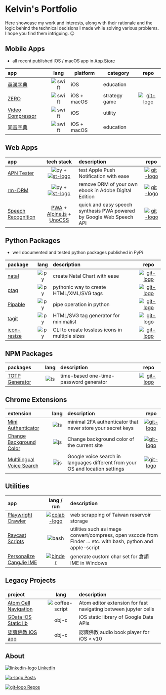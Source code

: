 # Kelvin's Portfolio

Here showcase my work and interests, along with their rationale and the logic behind the technical decisions I made while solving various problems. I hope you find them intriguing. 😉

## Mobile Apps

- all recent published iOS / macOS app in [App Store]

| app                |   lang   | platform    | category      |           repo           |
| :----------------- | :------: | ----------- | ------------- | :----------------------: |
| [英漢字典]         | ![swift] | iOS         | education     |                          |
| [ZERO]             | ![swift] | iOS + macOS | strategy game | [![git-logo]][zero-game] |
| [Video Compressor] | ![swift] | iOS         | utility       |                          |
| [同音字典]         | ![swift] | iOS + macOS | education     |                          |

## Web Apps

| app                  |           tech stack           | description                                                          |            repo            |
|:-------------------- |:------------------------------:|:-------------------------------------------------------------------- |:--------------------------:|
| [APN Tester]         |    ![py] + [![st-logo]][st]    | test Apple Push Notification with ease                               | [![git-logo]][apn-tester]  |
| [rm-DRM]             |    ![py] + [![st-logo]][st]    | remove DRM of your own ebook in Adobe Digital Edition                | [![git-logo]][rm-drm-git]  |
| [Speech Recognition] | [PWA] + [Alpine.js] + [UnoCSS] | quick and easy speech synthesis PWA powered by Google Web Speech API | [![git-logo]][voice-recog] |

## Python Packages

- well documented and tested python packages published in PyPi

| package       | lang  | description                                    |              repo              |
|:------------- |:-----:|:---------------------------------------------- |:------------------------------:|
| [natal]       | ![py] | create Natal Chart with ease                   |    [![git-logo]][natal-git]    |
| [ptag]        | ![py] | pythonic way to create HTML/XML/SVG tags       |    [![git-logo]][ptag-git]     |
| [Pipable]     | ![py] | pipe operation in python                       |   [![git-logo]][pipable-git]   |
| [tagit]       | ![py] | HTML/SVG tag generator for minimalist          |    [![git-logo]][tagit-git]    |
| [icon-resize] | ![py] | CLI to create lossless icons in multiple sizes | [![git-logo]][icon-resize-git] |

## NPM Packages

| packages         | lang  | description                            |           repo           |
| :--------------- | :---: | :------------------------------------- | :----------------------: |
| [TOTP Generator] | ![ts] | time-based one-time-password generator | [![git-logo]][totp-auth] |

## Chrome Extensions

| extension                   | lang  | description                                                                   |                     repo                      |
| :-------------------------- | :---: | :---------------------------------------------------------------------------- | :-------------------------------------------: |
| [Mini Authenticator]        | ![ts] | minimal 2FA authenticator that never store your secret keys                   |           [![git-logo]][mini-auth]            |
| [Change Background Color]   | ![js] | Change background color of the current site                                   | [![git-logo]][chrome-change-background-color] |
| [Multilingual Voice Search] | ![js] | Google voice search in languages different from your OS and location settings |        [![git-logo]][voice-search-crx]        |

## Utilities

| app                       |            lang / run             | description                                                                                                   |
|:------------------------- |:---------------------------------:|:------------------------------------------------------------------------------------------------------------- |
| [Playwright Crawler]      | [![colab-logo]][playwright-colab] | web scrapping of Taiwan reservoir storage                                                                     |
| [Raycast Scripts]         |              ![bash]              | utilities such as image convert/compress, open vscode from Finder ... etc. with bash, python and apple-script |
| [Personalize CangJie IME] |    [![binder]][cangjie-ipynb]     | generate custom char set for 倉頡 IME in Windows                                                              |

## Legacy Projects

| project                           |       lang       | description                                                     |
| :-------------------------------- | :--------------: | :-------------------------------------------------------------- |
| [Atom Cell Navigation]            | ![coffee-script] | Atom editor extension for fast navigating between jupyter cells |
| [GData iOS Static lib]            |      obj-c       | iOS static library of Google Data APIs                          |
| [認識佛教 iOS app][buddhism-objc] |      obj-c       | 認識佛教 audio book player for iOS < v10                        |

## About

[![linkedin-logo] LinkedIn][linkedin]

[![x-logo] Posts][x-post]

[![git-logo] Repos][github]

[alpine.js]: https://alpinejs.dev
[APN Tester]: https://apn-tester.streamlit.app
[apn-tester]: https://github.com/hoishing/apn-tester
[App Store]: https://apps.apple.com/hk/developer/fbm/id371152397
[Atom Cell Navigation]: https://github.com/hoishing/cell-navigation
[bash]: https://api.iconify.design/logos/bash-icon.svg?width=20
[binder]: https://mybinder.org/badge_logo.svg
[buddhism-objc]: https://github.com/hoishing/buddhism-objc
[cangjie-ipynb]: https://mybinder.org/v2/gh/hoishing/cangjie/HEAD?labpath=create_code.ipynb
[Change Background Color]: https://chrome.google.com/webstore/detail/change-background-color/ajlcblmihhjochfgehfcfiopkcbfnlfh
[chrome-change-background-color]: https://github.com/hoishing/chrome-change-background-color
[coffee-script]: https://api.iconify.design/cib/coffeescript.svg?color=%235999FF&width=20
[colab-logo]: https://colab.research.google.com/assets/colab-badge.svg
[GData iOS Static lib]: https://github.com/hoishing/GData-iOS-Static-Library-1.12
[git-logo]: https://api.iconify.design/bi/github.svg?color=%236FD886&width=20
[github]: https://github.com/hoishing
[icon-resize-git]: https://github.com/hoishing/icon-resize
[icon-resize]: https://pypi.org/project/icon-resize
[js]: https://api.iconify.design/logos/javascript.svg?width=20
[linkedin-logo]: https://api.iconify.design/devicon/linkedin.svg?width=20
[linkedin]: https://www.linkedin.com/in/hoishing
[Mini Authenticator]: https://chrome.google.com/webstore/detail/mini-authenticator/nmhjblhloefhbhgbfkdgdpjabaocnhha
[mini-auth]: https://github.com/hoishing/mini-authenticator
[Multilingual Voice Search]: https://chrome.google.com/webstore/detail/multilingual-voice-search/ecfkiahgkikgihfhkmpggilephnaaidm
[natal-git]: https://github.com/hoishing/natal
[natal]: https://pypi.org/project/natal
[Personalize CangJie IME]: https://github.com/hoishing/cangjie
[pipable-git]: https://github.com/hoishing/pipable
[pipable]: https://pypi.org/project/pipable
[Playwright Crawler]: https://github.com/hoishing/playwright-crawler
[playwright-colab]: https://colab.research.google.com/github/hoishing/playwright-crawler/blob/main/tw-reservoir.ipynb
[ptag-git]: https://github.com/hoishing/ptag
[ptag]: https://pypi.org/project/ptag
[pwa]: https://developer.mozilla.org/en-US/docs/Web/Progressive_web_apps
[py]: https://api.iconify.design/logos/python.svg?width=20
[Raycast Scripts]: https://github.com/hoishing/raycast-scripts
[rm-drm-git]: https://github.com/hoishing/rm-drm
[rm-drm]: https://rm-drm.streamlit.app
[Speech Recognition]: https://hoishing.github.io/speech-recog
[st-logo]: https://api.iconify.design/logos/streamlit.svg?width=20
[st]: https://streamlit.io
[swift]: https://api.iconify.design/logos/swift.svg?width=20
[tagit-git]: https://github.com/hoishing/tagit
[tagit]: https://pypi.org/project/tagit
[TOTP Generator]: https://www.npmjs.com/package/totp-auth
[totp-auth]: https://github.com/hoishing/totp-auth
[ts]: https://api.iconify.design/logos/typescript-icon.svg?width=20
[unocss]: https://github.com/unocss/unocss
[Video Compressor]: https://apps.apple.com/hk/app/video-compressor/id482465886
[voice-recog]: https://github.com/hoishing/voice-recog
[voice-search-crx]: https://github.com/hoishing/multilingual-voice-search
[x-logo]: https://api.iconify.design/ri:twitter-x-fill.svg?width=20&color=DarkGray
[x-post]: https://x.com/hoishing
[zero-game]: https://github.com/hoishing/zero-game
[ZERO]: https://apps.apple.com/hk/app/zero-tbs/id1399856976
[同音字典]: https://apps.apple.com/hk/app/%E5%90%8C%E9%9F%B3%E5%AD%97%E5%85%B8/id956045098
[英漢字典]: https://apps.apple.com/hk/app/%E8%8B%B1%E6%BC%A2%E5%AD%97%E5%85%B8-ec-dict/id371152394
